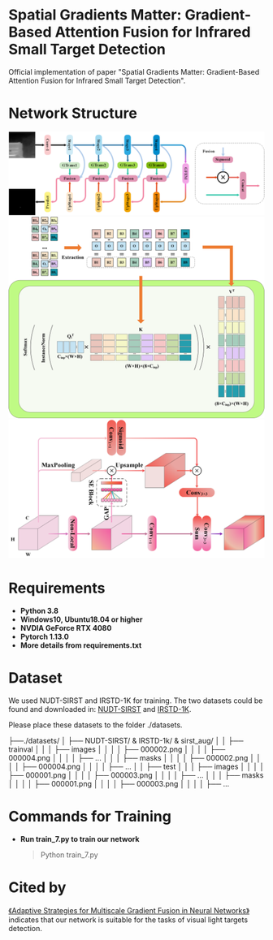 # Spatial Gradients Matter: Gradient-Based Attention Fusion for Infrared Small Target Detection

 Official implementation of paper "Spatial Gradients Matter: Gradient-Based Attention Fusion for Infrared Small Target Detection".

# Network Structure

![Backbone](backbone.png)
![GradFormer](fig_0.png)
![Global Feature Extraction Module](GFEM.png)

# Requirements

* **Python 3.8**
* **Windows10, Ubuntu18.04 or higher**
* **NVDIA GeForce RTX 4080**
* **Pytorch 1.13.0**
* **More details from requirements.txt**

# Dataset

We used NUDT-SIRST and IRSTD-1K for training. The two datasets could be found and downloaded in: [NUDT-SIRST](https://github.com/YeRen123455/Infrared-Small-Target-Detection) and [IRSTD-1K](https://github.com/RuiZhang97/ISNet).

Please place these datasets to the folder ./datasets.

  ├──./datasets/
  │    ├── NUDT-SIRST/ & IRSTD-1k/ & sirst_aug/
  │    │    ├── trainval
  │    │    │    ├── images
  │    │    │    │    ├── 000002.png
  │    │    │    │    ├── 000004.png
  │    │    │    │    ├── ...
  │    │    │    ├── masks
  │    │    │    │    ├── 000002.png
  │    │    │    │    ├── 000004.png
  │    │    │    │    ├── ...
  │    │    ├── test
  │    │    │    ├── images
  │    │    │    │    ├── 000001.png
  │    │    │    │    ├── 000003.png
  │    │    │    │    ├── ...
  │    │    │    ├── masks
  │    │    │    │    ├── 000001.png
  │    │    │    │    ├── 000003.png
  │    │    │    │    ├── ...

# Commands for Training

* **Run train_7.py to train our network**
  > Python train_7.py
  >

# Cited by

[《Adaptive Strategies for Multiscale Gradient Fusion in Neural Networks》](https://www.researchgate.net/profile/Xinyi-Zhang-235/publication/385103761_Adaptive_Strategies_for_Multiscale_Gradient_Fusion_in_Neural_Networks/links/6716a74209ba2d0c76174965/Adaptive-Strategies-for-Multiscale-Gradient-Fusion-in-Neural-Networks.pdf) indicates that our network is suitable for the tasks of visual light targets detection.
